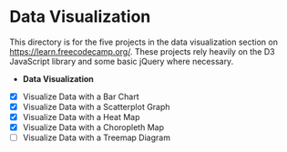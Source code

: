 # Data Visualization

This directory is for the five projects in the data visualization section on https://learn.freecodecamp.org/.
These projects rely heavily on the D3 JavaScript library and some basic jQuery where necessary.

-   **Data Visualization** 
- [x] Visualize Data with a Bar Chart 
- [x] Visualize Data with a Scatterplot Graph 
- [x] Visualize Data with a Heat Map 
- [x] Visualize Data with a Choropleth Map 
- [ ] Visualize Data with a Treemap Diagram
